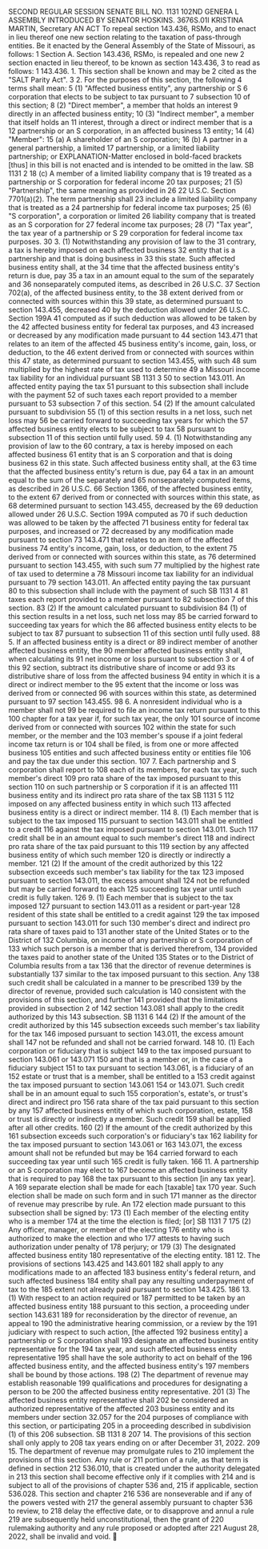 SECOND REGULAR SESSION
SENATE BILL NO. 1131
102ND GENERA L ASSEMBLY
INTRODUCED BY SENATOR HOSKINS.
3676S.01I KRISTINA MARTIN, Secretary
AN ACT
To repeal section 143.436, RSMo, and to enact in lieu thereof one new section relating to the
taxation of pass-through entities.
Be it enacted by the General Assembly of the State of Missouri, as follows:
1 Section A. Section 143.436, RSMo, is repealed and one new
2 section enacted in lieu thereof, to be known as section 143.436,
3 to read as follows:
1 143.436. 1. This section shall be known and may be
2 cited as the "SALT Parity Act".
3 2. For the purposes of this section, the following
4 terms shall mean:
5 (1) "Affected business entity", any partnership or S
6 corporation that elects to be subject to tax pursuant to
7 subsection 10 of this section;
8 (2) "Direct member", a member that holds an interest
9 directly in an affected business entity;
10 (3) "Indirect member", a member that itself holds an
11 interest, through a direct or indirect member that is a
12 partnership or an S corporation, in an affected business
13 entity;
14 (4) "Member":
15 (a) A shareholder of an S corporation;
16 (b) A partner in a general partnership, a limited
17 partnership, or a limited liability partnership; or
EXPLANATION-Matter enclosed in bold-faced brackets [thus] in this bill is not enacted
and is intended to be omitted in the law.
SB 1131 2
18 (c) A member of a limited liability company that is
19 treated as a partnership or S corporation for federal income
20 tax purposes;
21 (5) "Partnership", the same meaning as provided in 26
22 U.S.C. Section 7701(a)(2). The term partnership shall
23 include a limited liability company that is treated as a
24 partnership for federal income tax purposes;
25 (6) "S corporation", a corporation or limited
26 liability company that is treated as an S corporation for
27 federal income tax purposes;
28 (7) "Tax year", the tax year of a partnership or S
29 corporation for federal income tax purposes.
30 3. (1) Notwithstanding any provision of law to the
31 contrary, a tax is hereby imposed on each affected business
32 entity that is a partnership and that is doing business in
33 this state. Such affected business entity shall, at the
34 time that the affected business entity's return is due, pay
35 a tax in an amount equal to the sum of the separately and
36 nonseparately computed items, as described in 26 U.S.C.
37 Section 702(a), of the affected business entity, to the
38 extent derived from or connected with sources within this
39 state, as determined pursuant to section 143.455, decreased
40 by the deduction allowed under 26 U.S.C. Section 199A
41 computed as if such deduction was allowed to be taken by the
42 affected business entity for federal tax purposes, and
43 increased or decreased by any modification made pursuant to
44 section 143.471 that relates to an item of the affected
45 business entity's income, gain, loss, or deduction, to the
46 extent derived from or connected with sources within this
47 state, as determined pursuant to section 143.455, with such
48 sum multiplied by the highest rate of tax used to determine
49 a Missouri income tax liability for an individual pursuant
SB 1131 3
50 to section 143.011. An affected entity paying the tax
51 pursuant to this subsection shall include with the payment
52 of such taxes each report provided to a member pursuant to
53 subsection 7 of this section.
54 (2) If the amount calculated pursuant to subdivision
55 (1) of this section results in a net loss, such net loss may
56 be carried forward to succeeding tax years for which the
57 affected business entity elects to be subject to tax
58 pursuant to subsection 11 of this section until fully used.
59 4. (1) Notwithstanding any provision of law to the
60 contrary, a tax is hereby imposed on each affected business
61 entity that is an S corporation and that is doing business
62 in this state. Such affected business entity shall, at the
63 time that the affected business entity's return is due, pay
64 a tax in an amount equal to the sum of the separately and
65 nonseparately computed items, as described in 26 U.S.C.
66 Section 1366, of the affected business entity, to the extent
67 derived from or connected with sources within this state, as
68 determined pursuant to section 143.455, decreased by the
69 deduction allowed under 26 U.S.C. Section 199A computed as
70 if such deduction was allowed to be taken by the affected
71 business entity for federal tax purposes, and increased or
72 decreased by any modification made pursuant to section
73 143.471 that relates to an item of the affected business
74 entity's income, gain, loss, or deduction, to the extent
75 derived from or connected with sources within this state, as
76 determined pursuant to section 143.455, with such sum
77 multiplied by the highest rate of tax used to determine a
78 Missouri income tax liability for an individual pursuant to
79 section 143.011. An affected entity paying the tax pursuant
80 to this subsection shall include with the payment of such
SB 1131 4
81 taxes each report provided to a member pursuant to
82 subsection 7 of this section.
83 (2) If the amount calculated pursuant to subdivision
84 (1) of this section results in a net loss, such net loss may
85 be carried forward to succeeding tax years for which the
86 affected business entity elects to be subject to tax
87 pursuant to subsection 11 of this section until fully used.
88 5. If an affected business entity is a direct or
89 indirect member of another affected business entity, the
90 member affected business entity shall, when calculating its
91 net income or loss pursuant to subsection 3 or 4 of this
92 section, subtract its distributive share of income or add
93 its distributive share of loss from the affected business
94 entity in which it is a direct or indirect member to the
95 extent that the income or loss was derived from or connected
96 with sources within this state, as determined pursuant to
97 section 143.455.
98 6. A nonresident individual who is a member shall not
99 be required to file an income tax return pursuant to this
100 chapter for a tax year if, for such tax year, the only
101 source of income derived from or connected with sources
102 within the state for such member, or the member and the
103 member's spouse if a joint federal income tax return is or
104 shall be filed, is from one or more affected business
105 entities and such affected business entity or entities file
106 and pay the tax due under this section.
107 7. Each partnership and S corporation shall report to
108 each of its members, for each tax year, such member's direct
109 pro rata share of the tax imposed pursuant to this section
110 on such partnership or S corporation if it is an affected
111 business entity and its indirect pro rata share of the tax
SB 1131 5
112 imposed on any affected business entity in which such
113 affected business entity is a direct or indirect member.
114 8. (1) Each member that is subject to the tax imposed
115 pursuant to section 143.011 shall be entitled to a credit
116 against the tax imposed pursuant to section 143.011. Such
117 credit shall be in an amount equal to such member's direct
118 and indirect pro rata share of the tax paid pursuant to this
119 section by any affected business entity of which such member
120 is directly or indirectly a member.
121 (2) If the amount of the credit authorized by this
122 subsection exceeds such member's tax liability for the tax
123 imposed pursuant to section 143.011, the excess amount shall
124 not be refunded but may be carried forward to each
125 succeeding tax year until such credit is fully taken.
126 9. (1) Each member that is subject to the tax imposed
127 pursuant to section 143.011 as a resident or part-year
128 resident of this state shall be entitled to a credit against
129 the tax imposed pursuant to section 143.011 for such
130 member's direct and indirect pro rata share of taxes paid to
131 another state of the United States or to the District of
132 Columbia, on income of any partnership or S corporation of
133 which such person is a member that is derived therefrom,
134 provided the taxes paid to another state of the United
135 States or to the District of Columbia results from a tax
136 that the director of revenue determines is substantially
137 similar to the tax imposed pursuant to this section. Any
138 such credit shall be calculated in a manner to be prescribed
139 by the director of revenue, provided such calculation is
140 consistent with the provisions of this section, and further
141 provided that the limitations provided in subsection 2 of
142 section 143.081 shall apply to the credit authorized by this
143 subsection.
SB 1131 6
144 (2) If the amount of the credit authorized by this
145 subsection exceeds such member's tax liability for the tax
146 imposed pursuant to section 143.011, the excess amount shall
147 not be refunded and shall not be carried forward.
148 10. (1) Each corporation or fiduciary that is subject
149 to the tax imposed pursuant to section 143.061 or 143.071
150 and that is a member or, in the case of a fiduciary subject
151 to tax pursuant to section 143.061, is a fiduciary of an
152 estate or trust that is a member, shall be entitled to a
153 credit against the tax imposed pursuant to section 143.061
154 or 143.071. Such credit shall be in an amount equal to such
155 corporation's, estate's, or trust's direct and indirect pro
156 rata share of the tax paid pursuant to this section by any
157 affected business entity of which such corporation, estate,
158 or trust is directly or indirectly a member. Such credit
159 shall be applied after all other credits.
160 (2) If the amount of the credit authorized by this
161 subsection exceeds such corporation's or fiduciary's tax
162 liability for the tax imposed pursuant to section 143.061 or
163 143.071, the excess amount shall not be refunded but may be
164 carried forward to each succeeding tax year until such
165 credit is fully taken.
166 11. A partnership or an S corporation may elect to
167 become an affected business entity that is required to pay
168 the tax pursuant to this section [in any tax year]. A
169 separate election shall be made for each [taxable] tax
170 year. Such election shall be made on such form and in such
171 manner as the director of revenue may prescribe by rule. An
172 election made pursuant to this subsection shall be signed by:
173 (1) Each member of the electing entity who is a member
174 at the time the election is filed; [or]
SB 1131 7
175 (2) Any officer, manager, or member of the electing
176 entity who is authorized to make the election and who
177 attests to having such authorization under penalty of
178 perjury; or
179 (3) The designated affected business entity
180 representative of the electing entity.
181 12. The provisions of sections 143.425 and 143.601
182 shall apply to any modifications made to an affected
183 business entity's federal return, and such affected business
184 entity shall pay any resulting underpayment of tax to the
185 extent not already paid pursuant to section 143.425.
186 13. (1) With respect to an action required or
187 permitted to be taken by an affected business entity
188 pursuant to this section, a proceeding under section 143.631
189 for reconsideration by the director of revenue, an appeal to
190 the administrative hearing commission, or a review by the
191 judiciary with respect to such action, [the affected
192 business entity] a partnership or S corporation shall
193 designate an affected business entity representative for the
194 tax year, and such affected business entity representative
195 shall have the sole authority to act on behalf of the
196 affected business entity, and the affected business entity's
197 members shall be bound by those actions.
198 (2) The department of revenue may establish reasonable
199 qualifications and procedures for designating a person to be
200 the affected business entity representative.
201 (3) The affected business entity representative shall
202 be considered an authorized representative of the affected
203 business entity and its members under section 32.057 for the
204 purposes of compliance with this section, or participating
205 in a proceeding described in subdivision (1) of this
206 subsection.
SB 1131 8
207 14. The provisions of this section shall only apply to
208 tax years ending on or after December 31, 2022.
209 15. The department of revenue may promulgate rules to
210 implement the provisions of this section. Any rule or
211 portion of a rule, as that term is defined in section
212 536.010, that is created under the authority delegated in
213 this section shall become effective only if it complies with
214 and is subject to all of the provisions of chapter 536 and,
215 if applicable, section 536.028. This section and chapter
216 536 are nonseverable and if any of the powers vested with
217 the general assembly pursuant to chapter 536 to review, to
218 delay the effective date, or to disapprove and annul a rule
219 are subsequently held unconstitutional, then the grant of
220 rulemaking authority and any rule proposed or adopted after
221 August 28, 2022, shall be invalid and void.

